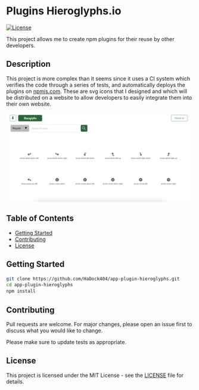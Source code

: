 # Plugins Hieroglyphs.io

[![License](https://img.shields.io/badge/license-MIT-blue.svg)](LICENSE)  

This project allows me to create npm plugins for their reuse by other developers.   

## Description  

This project is more complex than it seems since it uses a CI system which verifies the code through a series of tests, and automatically deploys the plugins on [npmjs.com](npmjs.com). These are svg icons that I designed and which will be distributed on a website to allow developers to easily integrate them into their own website.  

![Example1](./documentation/example.png)

## Table of Contents

- [Getting Started](#Getting-Started)
- [Contributing](#Contributing)
- [License](#License)  

## Getting Started  

```bash
git clone https://github.com/HaDock404/app-plugin-hieroglyphs.git
cd app-plugin-hieroglyphs
npm install
```  

## Contributing

Pull requests are welcome. For major changes, please open an issue first
to discuss what you would like to change.

Please make sure to update tests as appropriate.

## License  

This project is licensed under the MIT License - see the [LICENSE](./LICENSE) file for details.
